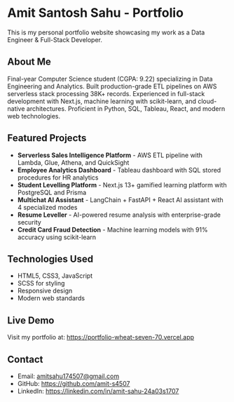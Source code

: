 # Amit Santosh Sahu - Portfolio

This is my personal portfolio website showcasing my work as a Data Engineer & Full-Stack Developer.

## About Me

Final-year Computer Science student (CGPA: 9.22) specializing in Data Engineering and Analytics. Built production-grade ETL pipelines on AWS serverless stack processing 38K+ records. Experienced in full-stack development with Next.js, machine learning with scikit-learn, and cloud-native architectures. Proficient in Python, SQL, Tableau, React, and modern web technologies.

## Featured Projects

- **Serverless Sales Intelligence Platform** - AWS ETL pipeline with Lambda, Glue, Athena, and QuickSight
- **Employee Analytics Dashboard** - Tableau dashboard with SQL stored procedures for HR analytics
- **Student Levelling Platform** - Next.js 13+ gamified learning platform with PostgreSQL and Prisma
- **Multichat AI Assistant** - LangChain + FastAPI + React AI assistant with 4 specialized modes
- **Resume Leveller** - AI-powered resume analysis with enterprise-grade security
- **Credit Card Fraud Detection** - Machine learning models with 91% accuracy using scikit-learn

## Technologies Used

- HTML5, CSS3, JavaScript
- SCSS for styling
- Responsive design
- Modern web standards

## Live Demo

Visit my portfolio at: https://portfolio-wheat-seven-70.vercel.app

## Contact

- Email: amitsahu174507@gmail.com
- GitHub: https://github.com/amit-s4507
- LinkedIn: https://linkedin.com/in/amit-sahu-24a03s1707